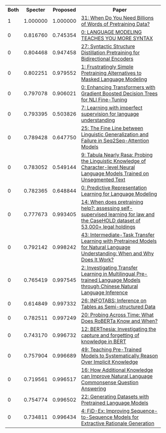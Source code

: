 <html><table><tr>
<th>Both</th>
<th>Specter</th>
<th>Proposed</th>
<th>Paper</th>
</tr>
<tr>
<td>1</td>
<td>1.000000</td>
<td>1.000000</td>
<td><a href="https://www.semanticscholar.org/paper/31392ad8722d9c66181b621936e2013199e02edc">31: When Do You Need Billions of Words of Pretraining Data?</a></td>
</tr>
<tr>
<td>0</td>
<td>0.816760</td>
<td>0.745354</td>
<td><a href="https://www.semanticscholar.org/paper/fb29af99e4ef690bcde788442b087fbac087f533">0: LANGUAGE MODELING TEACHES YOU MORE SYNTAX</a></td>
</tr>
<tr>
<td>0</td>
<td>0.804468</td>
<td>0.947458</td>
<td><a href="https://www.semanticscholar.org/paper/0b46915313f95a0112564fdfd2baaa2bcf36565a">27: Syntactic Structure Distillation Pretraining for Bidirectional Encoders</a></td>
</tr>
<tr>
<td>0</td>
<td>0.802251</td>
<td>0.979552</td>
<td><a href="https://www.semanticscholar.org/paper/acac699d02a972f58b091bfbef7518f0e61c8225">1: Frustratingly Simple Pretraining Alternatives to Masked Language Modeling</a></td>
</tr>
<tr>
<td>0</td>
<td>0.797078</td>
<td>0.906021</td>
<td><a href="https://www.semanticscholar.org/paper/010cb53244852d12acc313e7b7803547d02912aa">0: Enhancing Transformers with Gradient Boosted Decision Trees for NLI Fine-Tuning</a></td>
</tr>
<tr>
<td>0</td>
<td>0.793395</td>
<td>0.503826</td>
<td><a href="https://www.semanticscholar.org/paper/569b731b2cf30c63d1919a38c875e95e79e278ab">7: Learning with imperfect supervision for language understanding</a></td>
</tr>
<tr>
<td>0</td>
<td>0.789428</td>
<td>0.647750</td>
<td><a href="https://www.semanticscholar.org/paper/15be357a094d22dd7895961cc2fab83f577a9602">25: The Fine Line between Linguistic Generalization and Failure in Seq2Seq-Attention Models</a></td>
</tr>
<tr>
<td>0</td>
<td>0.783052</td>
<td>0.549144</td>
<td><a href="https://www.semanticscholar.org/paper/a2f7b6508158985c88019c6544b70c52a8fa784a">9: Tabula Nearly Rasa: Probing the Linguistic Knowledge of Character-level Neural Language Models Trained on Unsegmented Text</a></td>
</tr>
<tr>
<td>0</td>
<td>0.782365</td>
<td>0.648844</td>
<td><a href="https://www.semanticscholar.org/paper/2b5d6aff7c19d879c12e9757ba8a65967d27da93">0: Predictive Representation Learning for Language Modeling</a></td>
</tr>
<tr>
<td>0</td>
<td>0.777673</td>
<td>0.993405</td>
<td><a href="https://www.semanticscholar.org/paper/529edafa160a77901bec123cf8858e6c08f6cd06">14: When does pretraining help?: assessing self-supervised learning for law and the CaseHOLD dataset of 53,000+ legal holdings</a></td>
</tr>
<tr>
<td>0</td>
<td>0.792142</td>
<td>0.998242</td>
<td><a href="https://www.semanticscholar.org/paper/673e970fd835c7dd1bb1e071c5a37e9df99b7c8e">43: Intermediate-Task Transfer Learning with Pretrained Models for Natural Language Understanding: When and Why Does It Work?</a></td>
</tr>
<tr>
<td>0</td>
<td>0.765419</td>
<td>0.997545</td>
<td><a href="https://www.semanticscholar.org/paper/1cde1aa4f7bcebc47b35518cec452893ea6b824c">2: Investigating Transfer Learning in Multilingual Pre-trained Language Models through Chinese Natural Language Inference</a></td>
</tr>
<tr>
<td>0</td>
<td>0.614849</td>
<td>0.997332</td>
<td><a href="https://www.semanticscholar.org/paper/07c1c2429b63fefdae41eb546c31b40de2a880f7">26: INFOTABS: Inference on Tables as Semi-structured Data</a></td>
</tr>
<tr>
<td>0</td>
<td>0.782511</td>
<td>0.997249</td>
<td><a href="https://www.semanticscholar.org/paper/0672f88d5dc762002b515ca4a0a9f101017fea35">20: Probing Across Time: What Does RoBERTa Know and When?</a></td>
</tr>
<tr>
<td>0</td>
<td>0.743170</td>
<td>0.996732</td>
<td><a href="https://www.semanticscholar.org/paper/616610e0b0a31ab4bac1c64fd0b65c2572185522">12: BERTnesia: Investigating the capture and forgetting of knowledge in BERT</a></td>
</tr>
<tr>
<td>0</td>
<td>0.757904</td>
<td>0.996689</td>
<td><a href="https://www.semanticscholar.org/paper/79e5447a394ad178aa0fdaef1d2f1ecf9bf07e88">49: Teaching Pre-Trained Models to Systematically Reason Over Implicit Knowledge</a></td>
</tr>
<tr>
<td>0</td>
<td>0.719561</td>
<td>0.996517</td>
<td><a href="https://www.semanticscholar.org/paper/45436d6f52832154bf7a90ae02ce8bc302802b4d">16: How Additional Knowledge can Improve Natural Language Commonsense Question Answering</a></td>
</tr>
<tr>
<td>0</td>
<td>0.754774</td>
<td>0.996502</td>
<td><a href="https://www.semanticscholar.org/paper/b769b629c8de35b16735214251d6b4e99cb55762">22: Generating Datasets with Pretrained Language Models</a></td>
</tr>
<tr>
<td>0</td>
<td>0.734811</td>
<td>0.996434</td>
<td><a href="https://www.semanticscholar.org/paper/17d4681b29b79c4ee5029ae39acabfdf9946bd77">4: FiD-Ex: Improving Sequence-to-Sequence Models for Extractive Rationale Generation</a></td>
</tr>
</table></html>
